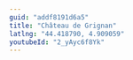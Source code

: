 ```yaml
---
guid: "addf8191d6a5"
title: "Château de Grignan"
latlng: "44.418790, 4.909059"
youtubeId: "2_yAyc6f8Yk" 
---
```

